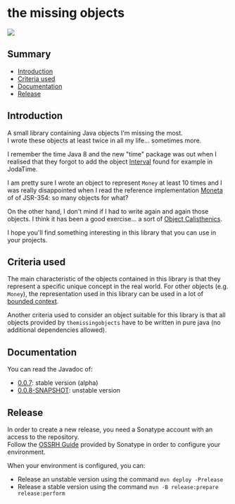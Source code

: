 the missing objects
=====================

![](https://github.com/sixro/themissingobjects/workflows/Java%20CI%20with%20Maven/badge.svg)


Summary
---------

  * [Introduction](#introduction)
  * [Criteria used](#criteria-used)
  * [Documentation](#documentation)
  * [Release](#release)


<a name="introduction" />Introduction
---------------------------------------

A small library containing Java objects I'm missing the most.  
I wrote these objects at least twice in all my life... sometimes more.

I remember the time Java 8 and the new "time" package was out when I realised that they forgot to add
the object [Interval](https://www.joda.org/joda-time/apidocs/org/joda/time/Interval.html) found for example in
JodaTime.

I am pretty sure I wrote an object to represent `Money` at least 10 times and I was really disappointed when I read
the reference implementation [Moneta](https://javamoney.github.io/api.html) of of JSR-354: so many objects for what? 

On the other hand, I don't mind if I had to write again and again those objects. I think it has been a good exercise...
a sort of [Object Calisthenics](https://pragprog.com/book/twa/thoughtworks-anthology).

I hope you'll find something interesting in this library that you can use in your projects.

<a name="criteria-used" />Criteria used
-----------------------------------

The main characteristic of the objects contained in this library is that they represent a specific unique concept 
in the real world. For other objects (e.g. `Money`), the representation used in this library can be used in a lot of 
[bounded context](https://martinfowler.com/bliki/BoundedContext.html).

Another criteria used to consider an object suitable for this library is that all objects provided by 
`themissingobjects` have to be written in pure java (no additional dependencies allowed).


<a name="documentation" />Documentation
-----------------------------------------

You can read the Javadoc of:

  * [0.0.7](https://oss.sonatype.org/service/local/repositories/releases/archive/com/github/sixro/themissingobjects/0.0.7/themissingobjects-0.0.7-javadoc.jar/!/index.html): stable version (alpha)
  * [0.0.8-SNAPSHOT](https://oss.sonatype.org/service/local/repositories/snapshots/archive/com/github/sixro/themissingobjects/0.0.8-SNAPSHOT/themissingobjects-0.0.8-20200324.212928-1-javadoc.jar/!/index.html): unstable version


<a name="release" />Release
-----------------------------

In order to create a new release, you need a Sonatype account with an access to the repository.  
Follow the [OSSRH Guide](https://central.sonatype.org/pages/ossrh-guide.html) provided by Sonatype in order to configure your environment.  

When your environment is configured, you can:

  * Release an unstable version using the command `mvn deploy -Prelease`
  * Release a stable version using the command `mvn -B release:prepare release:perform`

